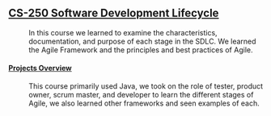 ## <u>CS-250 Software Development Lifecycle</u>
<dd>In this course we learned to examine the characteristics, documentation, and purpose of each stage in the SDLC.  We learned the Agile Framework and the principles and best practices of Agile.</dd>


<dl>
    <dt><h4><u>Projects Overview</u></h4></dt>
    <dd>This course primarily used Java, we  took on the role of tester, product owner, scrum master, and developer to learn the different stages of Agile, we also learned other frameworks and seen examples of each.</dd>
</dl>
